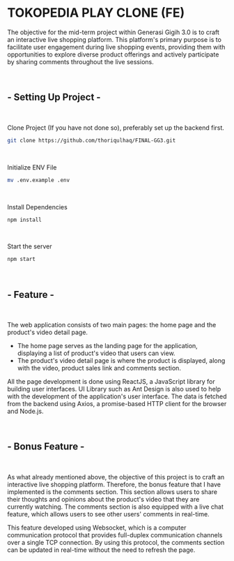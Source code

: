 # TOKOPEDIA PLAY CLONE (FE)

  

The objective for the mid-term project within Generasi Gigih 3.0 is to craft an interactive live shopping platform. This platform's primary purpose is to facilitate user engagement during live shopping events, providing them with opportunities to explore diverse product offerings and actively participate by sharing comments throughout the live sessions.


&nbsp;
&nbsp;
&nbsp;
&nbsp;

## - Setting Up Project -

&nbsp;
  

Clone Project (If you have not done so), preferably set up the backend first.

  

```bash
git clone https://github.com/thoriqulhaq/FINAL-GG3.git
```

  &nbsp;

Initialize ENV File

  

```bash
mv .env.example .env
```

  &nbsp;

Install Dependencies

  

```bash
npm install
```

  &nbsp;

Start the server

  

```bash
npm start
```

  
  &nbsp;
  &nbsp;
  &nbsp;
  &nbsp;

## - Feature - 

&nbsp;

The web application consists of two main pages: the home page and the product's video detail page. 

- The home page serves as the landing page for the application, displaying a list of product's video that users can view. 
- The product's video detail page is where the product is displayed, along with the video, product sales link and comments section.

All the page development is done using ReactJS, a JavaScript library for building user interfaces. UI Library such as Ant Design is also used to help with the development of the application's user interface. The data is fetched from the backend using Axios, a promise-based HTTP client for the browser and Node.js.


  
&nbsp;
&nbsp;
&nbsp;
&nbsp;

## - Bonus Feature -

  &nbsp;

As what already mentioned above, the objective of this project is to craft an interactive live shopping platform. Therefore, the bonus feature that I have implemented is the comments section. This section allows users to share their thoughts and opinions about the product's video that they are currently watching. The comments section is also equipped with a live chat feature, which allows users to see other users' comments in real-time.

This feature developed using Websocket, which is a computer communication protocol that provides full-duplex communication channels over a single TCP connection. By using this protocol, the comments section can be updated in real-time without the need to refresh the page.
